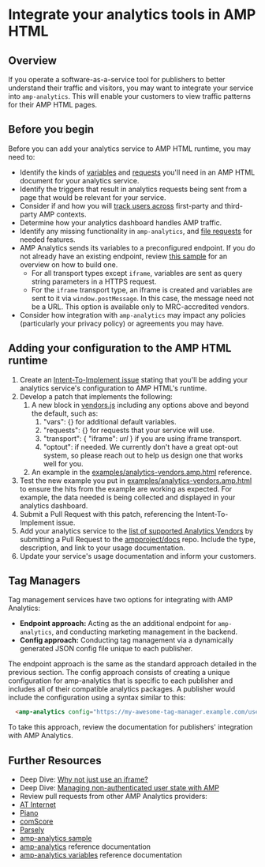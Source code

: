 # Integrate your analytics tools in AMP HTML

## Overview

If you operate a software-as-a-service tool for publishers to better understand their traffic and visitors, you may want to integrate your service into `amp-analytics`. This will enable your customers to view traffic patterns for their AMP HTML pages.

## Before you begin

Before you can add your analytics service to AMP HTML runtime, you may need to:
* Identify the kinds of [variables](analytics-vars.md) and [requests](amp-analytics.md#requests) you'll need in an AMP HTML document for your analytics service.
* Identify the triggers that result in analytics requests being sent from a page that would be relevant for your service.
* Consider if and how you will [track users across](https://github.com/ampproject/amphtml/blob/master/spec/amp-managing-user-state.md) first-party and third-party AMP contexts.
* Determine how your analytics dashboard handles AMP traffic.
* Identify any missing functionality in `amp-analytics`, and [file requests](https://github.com/ampproject/amphtml/issues/new) for needed features.
* AMP Analytics sends its variables to a preconfigured endpoint.  If you do not already have an existing endpoint, review [this sample](https://github.com/ampproject/amp-publisher-sample#amp-analytics-sample) for an overview on how to build one.
  * For all transport types except `iframe`, variables are sent as query string parameters in a HTTPS request.  
  * For the `iframe` transport type, an iframe is created and variables are sent to it via `window.postMessage`. In this case, the message need not be a URL. This option is available only to MRC-accredited vendors.
* Consider how integration with `amp-analytics` may impact any policies (particularly your privacy policy) or agreements you may have.

## Adding your configuration to the AMP HTML runtime

1. Create an [Intent-To-Implement issue](../../CONTRIBUTING.md#contributing-features) stating that you'll be adding your analytics service's configuration to AMP HTML's runtime.
1. Develop a patch that implements the following:
    1. A new block in [vendors.js](0.1/vendors.js) including any options above and beyond the default, such as:
        1. "vars": {} for additional default variables.
        1. "requests": {} for requests that your service will use.
        1. "transport": { "iframe": *url* } if you are using iframe transport.
        1. "optout": if needed.  We currently don't have a great opt-out system, so please reach out to help us design one that works well for you.
    1. An example in the [examples/analytics-vendors.amp.html](../../examples/analytics-vendors.amp.html)
reference.
1. Test the new example you put in [examples/analytics-vendors.amp.html](../../examples/analytics-vendors.amp.html) to ensure the hits from the example are working as expected. For example, the data needed is being collected and displayed in your analytics dashboard.
1. Submit a Pull Request with this patch, referencing the Intent-To-Implement issue.
1. Add your analytics service to the [list of supported Analytics Vendors](https://github.com/ampproject/docs/blob/master/content/docs/guides/analytics_amp/analytics-vendors.md) by submitting a Pull Request to the [ampproject/docs](https://github.com/ampproject/docs) repo. Include the type, description, and link to your usage documentation.
1. Update your service's usage documentation and inform your customers.



## Tag Managers

Tag management services have two options for integrating with AMP Analytics:

* **Endpoint approach:** Acting as the an additional endpoint for `amp-analytics`, and conducting marketing management in the backend.
* **Config approach:** Conducting tag management via a dynamically generated JSON config file unique to each publisher.

The endpoint approach is the same as the standard approach detailed in the previous section.  The config approach consists of creating a unique configuration for amp-analytics that is specific to each publisher and includes all of their compatible analytics packages.  A publisher would include the configuration using a syntax similar to this: 

```html
  <amp-analytics config="https://my-awesome-tag-manager.example.com/user-id.json">
```

To take this approach, review the documentation for publishers' integration with AMP Analytics.

## Further Resources
* Deep Dive: [Why not just use an iframe?](why-not-iframe.md)
* Deep Dive: [Managing non-authenticated user state with AMP](https://github.com/ampproject/amphtml/blob/master/spec/amp-managing-user-state.md)
* Review pull requests from other AMP Analytics providers:
 * [AT Internet](https://github.com/ampproject/amphtml/pull/1672)
 * [Piano](https://github.com/ampproject/amphtml/pull/1652)
 * [comScore](https://github.com/ampproject/amphtml/pull/1608)
 * [Parsely](https://github.com/ampproject/amphtml/pull/1595)
* [amp-analytics sample](https://github.com/ampproject/amp-publisher-sample#amp-analytics-sample)
* [amp-analytics](https://www.ampproject.org/docs/reference/components/amp-analytics) reference documentation
* [amp-analytics variables](analytics-vars.md) reference documentation

